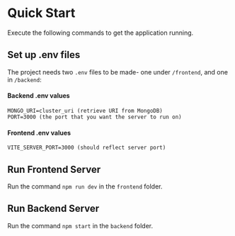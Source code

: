 # Quick Start

Execute the following commands to get the application running.

## Set up .env files

The project needs two `.env` files to be made- one under `/frontend`, and one in `/backend`:

#### Backend .env values

```
MONGO_URI=cluster_uri (retrieve URI from MongoDB)
PORT=3000 (the port that you want the server to run on)
```

#### Frontend .env values

```
VITE_SERVER_PORT=3000 (should reflect server port)
```

## Run Frontend Server

Run the command `npm run dev` in the `frontend` folder.

## Run Backend Server

Run the command `npm start` in the `backend` folder.
